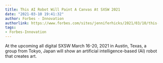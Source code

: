 ```yaml
---
title: This AI Robot Will Paint A Canvas At SXSW 2021
date: "2021-03-10 19:41:32"
author: Forbes - Innovation
authorlink: https://www.forbes.com/sites/jenniferhicks/2021/03/10/this-ai-robot-will-paint-a-canvas-at-sxsw-2021/
tags:
- Forbes-Innovation
---
```

At the upcoming all digital SXSW March 16-20, 2021 in Austin, Texas, a group from Tokyo, Japan will show an artificial intelligence-based (AI) robot that creates art.